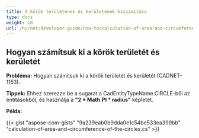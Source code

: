 ```yaml
---
title: A körök területének és kerületének kiszámítása
type: docs
weight: 18
url: /hu/net/developer-guide/how-to/calculation-of-area-and-circumference-of-the-circles/
---
```


## **Hogyan számítsuk ki a körök területét és kerületét**

**Probléma:** Hogyan számítsuk ki a körök területét és kerületét (CADNET-1153).

**Tippek:** Ehhez szerezze be a sugarat a CadEntityTypeName.CIRCLE-ből az entitásokból, és használja a **"2 * Math.PI * radius"** képletet.

**Példa:**

{{< gist "aspose-com-gists" "9a239eab0b9dda0e1c54be533ea399bb" "calculation-of-area-and-circumference-of-the-circles.cs" >}}
